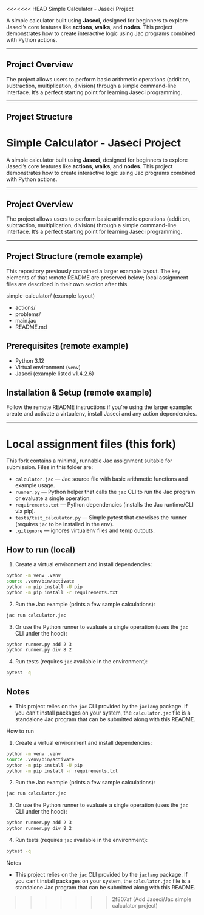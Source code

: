 <<<<<<< HEAD
 Simple Calculator - Jaseci Project

A simple calculator built using **Jaseci**, designed for beginners to explore Jaseci’s core features like **actions**, **walks**, and **nodes**. This project demonstrates how to create interactive logic using Jac programs combined with Python actions.

---

## Project Overview

The project allows users to perform basic arithmetic operations (addition, subtraction, multiplication, division) through a simple command-line interface. It’s a perfect starting point for learning Jaseci programming.

---

## Project Structure
# Simple Calculator - Jaseci Project

A simple calculator built using **Jaseci**, designed for beginners to explore Jaseci’s core features like **actions**, **walks**, and **nodes**. This project demonstrates how to create interactive logic using Jac programs combined with Python actions.

---

## Project Overview

The project allows users to perform basic arithmetic operations (addition, subtraction, multiplication, division) through a simple command-line interface. It’s a perfect starting point for learning Jaseci programming.

---

## Project Structure (remote example)

This repository previously contained a larger example layout. The key elements of that remote README are preserved below; local assignment files are described in their own section after this.

simple-calculator/ (example layout)
- actions/
- problems/
- main.jac
- README.md

## Prerequisites (remote example)

- Python 3.12
- Virtual environment (`venv`)
- Jaseci (example listed v1.4.2.6)

## Installation & Setup (remote example)

Follow the remote README instructions if you're using the larger example: create and activate a virtualenv, install Jaseci and any action dependencies.

---

# Local assignment files (this fork)

This fork contains a minimal, runnable Jac assignment suitable for submission. Files in this folder are:

- `calculator.jac` — Jac source file with basic arithmetic functions and example usage.
- `runner.py` — Python helper that calls the `jac` CLI to run the Jac program or evaluate a single operation.
- `requirements.txt` — Python dependencies (installs the Jac runtime/CLI via pip).
- `tests/test_calculator.py` — Simple pytest that exercises the runner (requires `jac` to be installed in the env).
- `.gitignore` — ignores virtualenv files and temp outputs.

## How to run (local)

1. Create a virtual environment and install dependencies:

```bash
python -m venv .venv
source .venv/bin/activate
python -m pip install -U pip
python -m pip install -r requirements.txt
```

2. Run the Jac example (prints a few sample calculations):

```bash
jac run calculator.jac
```

3. Or use the Python runner to evaluate a single operation (uses the `jac` CLI under the hood):

```bash
python runner.py add 2 3
python runner.py div 8 2
```

4. Run tests (requires `jac` available in the environment):

```bash
pytest -q
```

## Notes
- This project relies on the `jac` CLI provided by the `jaclang` package. If you can't install packages on your system, the `calculator.jac` file is a standalone Jac program that can be submitted along with this README.

How to run

1. Create a virtual environment and install dependencies:

```bash
python -m venv .venv
source .venv/bin/activate
python -m pip install -U pip
python -m pip install -r requirements.txt
```

2. Run the Jac example (prints a few sample calculations):

```bash
jac run calculator.jac
```

3. Or use the Python runner to evaluate a single operation (uses the `jac` CLI under the hood):

```bash
python runner.py add 2 3
python runner.py div 8 2
```

4. Run tests (requires `jac` available in the environment):

```bash
pytest -q
```

Notes
- This project relies on the `jac` CLI provided by the `jaclang` package. If you can't install packages on your system, the `calculator.jac` file is a standalone Jac program that can be submitted along with this README.
>>>>>>> 2f807af (Add Jaseci/Jac simple calculator project)
